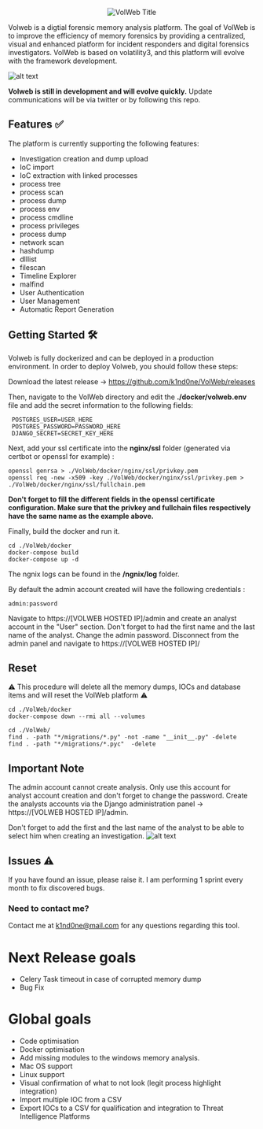 <p align="center">
  <img src="https://github.com/k1nd0ne/VolWeb/blob/main/.images_readme/title2.png" alt="VolWeb Title"/>
</p>

Volweb is a digtial forensic memory analysis platform. The goal of VolWeb is to improve the efficiency of memory forensics by providing a centralized, visual and enhanced platform for incident responders and digital forensics investigators.
VolWeb is based on volatility3, and this platform will evolve with the framework development.

![alt text](https://github.com/k1nd0ne/VolWeb/blob/main/.images_readme/investigation.png)


**Volweb is still in development and will evolve quickly.**
Update communications will be via twitter or by following this repo.

## Features ✅
The platform is currently supporting the following features:

- Investigation creation and dump upload
- IoC import
- IoC extraction with linked processes
- process tree
- process scan
- process dump
- process env
- process cmdline
- process privileges
- process dump
- network scan
- hashdump
- dlllist
- filescan
- Timeline Explorer
- malfind
- User Authentication
- User Management
- Automatic Report Generation


## Getting Started 🛠️
Volweb is fully dockerized and can be deployed in a production environment.
In order to deploy Volweb, you should follow these steps:

Download the latest release -> https://github.com/k1nd0ne/VolWeb/releases

Then, navigate to the VolWeb directory and edit the **./docker/volweb.env** file and add the secret information to the following fields:

```
 POSTGRES_USER=USER_HERE
 POSTGRES_PASSWORD=PASSWORD_HERE
 DJANGO_SECRET=SECRET_KEY_HERE
```

Next, add your ssl certificate into the **nginx/ssl** folder (generated via certbot or openssl for example) :
```
openssl genrsa > ./VolWeb/docker/nginx/ssl/privkey.pem
openssl req -new -x509 -key ./VolWeb/docker/nginx/ssl/privkey.pem > ./VolWeb/docker/nginx/ssl/fullchain.pem
```
**Don't forget to fill the different fields in the openssl certificate configuration. 
Make sure that the privkey and fullchain files respectively have the same name as the example above.**

Finally, build the docker and run it.
```
cd ./VolWeb/docker
docker-compose build
docker-compose up -d
```

The ngnix logs can be found in the **/ngnix/log** folder.

By default the admin account created will have the following credentials :

```
admin:password
```

Navigate to https://[VOLWEB HOSTED IP]/admin and create an analyst account in the "User" section.
Don't forget to had the first name and the last name of the analyst.
Change the admin password.
Disconnect from the admin panel and navigate to https://[VOLWEB HOSTED IP]/

## Reset

⚠️ This procedure will delete all the memory dumps, IOCs and database items and will reset the VolWeb platform ⚠️

```
cd ./VolWeb/docker
docker-compose down --rmi all --volumes
```

```
cd ./VolWeb/
find . -path "*/migrations/*.py" -not -name "__init__.py" -delete
find . -path "*/migrations/*.pyc"  -delete
```

## Important Note

The admin account cannot create analysis. Only use this account for analyst account creation and don't forget to change the password.
Create the analysts accounts via the Django administration panel -> https://[VOLWEB HOSTED IP]/admin.

Don't forget to add the first and the last name of the analyst to be able to select him when creating an investigation.
![alt text](https://github.com/k1nd0ne/VolWeb/blob/main/.images_readme/Note.png)

## Issues ⚠️
If you have found an issue, please raise it.
I am performing 1 sprint every month to fix discovered bugs.

### Need to contact me?
Contact me at k1nd0ne@mail.com for any questions regarding this tool.

# Next Release goals
- Celery Task timeout in case of corrupted memory dump
- Bug Fix

# Global goals
- Code optimisation
- Docker optimisation
- Add missing modules to the windows memory analysis.
- Mac OS support
- Linux support
- Visual confirmation of what to not look (legit process highlight integration)
- Import multiple IOC from a CSV
- Export IOCs to a CSV for qualification and integration to Threat Intelligence Platforms
